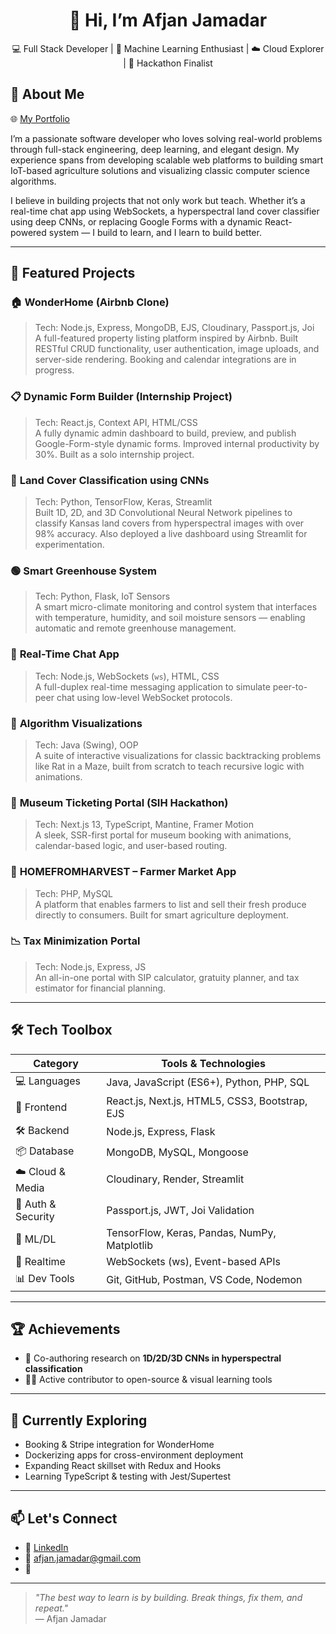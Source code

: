 <h1 align="center">👋 Hi, I’m Afjan Jamadar</h1>

<p align="center">
💻 Full Stack Developer | 🧠 Machine Learning Enthusiast | ☁️ Cloud Explorer | 🚀 Hackathon Finalist  
</p>



## 🚀 About Me

🌐 [My Portfolio](https://portfolio-mz49.onrender.com/)

I’m a passionate software developer who loves solving real-world problems through full-stack engineering, deep learning, and elegant design. My experience spans from developing scalable web platforms to building smart IoT-based agriculture solutions and visualizing classic computer science algorithms.

I believe in building projects that not only work but teach. Whether it’s a real-time chat app using WebSockets, a hyperspectral land cover classifier using deep CNNs, or replacing Google Forms with a dynamic React-powered system — I build to learn, and I learn to build better.

---

## 💼 Featured Projects

### 🏠 **WonderHome** (Airbnb Clone)
> Tech: Node.js, Express, MongoDB, EJS, Cloudinary, Passport.js, Joi  
A full-featured property listing platform inspired by Airbnb. Built RESTful CRUD functionality, user authentication, image uploads, and server-side rendering. Booking and calendar integrations are in progress.

### 📋 **Dynamic Form Builder (Internship Project)**
> Tech: React.js, Context API, HTML/CSS  
A fully dynamic admin dashboard to build, preview, and publish Google-Form-style dynamic forms. Improved internal productivity by 30%. Built as a solo internship project.

### 🌾 **Land Cover Classification using CNNs**
> Tech: Python, TensorFlow, Keras, Streamlit  
Built 1D, 2D, and 3D Convolutional Neural Network pipelines to classify Kansas land covers from hyperspectral images with over 98% accuracy. Also deployed a live dashboard using Streamlit for experimentation.

### 🟢 **Smart Greenhouse System**
> Tech: Python, Flask, IoT Sensors  
A smart micro-climate monitoring and control system that interfaces with temperature, humidity, and soil moisture sensors — enabling automatic and remote greenhouse management.

### 💬 **Real-Time Chat App**
> Tech: Node.js, WebSockets (`ws`), HTML, CSS  
A full-duplex real-time messaging application to simulate peer-to-peer chat using low-level WebSocket protocols.

### 🧠 **Algorithm Visualizations**
> Tech: Java (Swing), OOP  
A suite of interactive visualizations for classic backtracking problems like Rat in a Maze, built from scratch to teach recursive logic with animations.

### 🧾 **Museum Ticketing Portal (SIH Hackathon)**
> Tech: Next.js 13, TypeScript, Mantine, Framer Motion  
A sleek, SSR-first portal for museum booking with animations, calendar-based logic, and user-based routing.

### 🛒 **HOMEFROMHARVEST – Farmer Market App**
> Tech: PHP, MySQL  
A platform that enables farmers to list and sell their fresh produce directly to consumers. Built for smart agriculture deployment.

### 📉 **Tax Minimization Portal**
> Tech: Node.js, Express, JS  
An all-in-one portal with SIP calculator, gratuity planner, and tax estimator for financial planning.

---

## 🛠 Tech Toolbox

| **Category**      | **Tools & Technologies** |
|------------------|--------------------------|
| 💻 Languages      | Java, JavaScript (ES6+), Python, PHP, SQL |
| 🧱 Frontend       | React.js, Next.js, HTML5, CSS3, Bootstrap, EJS |
| 🛠 Backend        | Node.js, Express, Flask |
| 📦 Database       | MongoDB, MySQL, Mongoose |
| ☁️ Cloud & Media  | Cloudinary, Render, Streamlit |
| 🔐 Auth & Security| Passport.js, JWT, Joi Validation |
| 🧠 ML/DL          | TensorFlow, Keras, Pandas, NumPy, Matplotlib |
| 💬 Realtime       | WebSockets (ws), Event-based APIs |
| 📊 Dev Tools      | Git, GitHub, Postman, VS Code, Nodemon |

---

## 🏆 Achievements

- 🧠 Co-authoring research on **1D/2D/3D CNNs in hyperspectral classification**
- 👨‍🏫 Active contributor to open-source & visual learning tools

---

## 🌱 Currently Exploring
- Booking & Stripe integration for WonderHome  
- Dockerizing apps for cross-environment deployment  
- Expanding React skillset with Redux and Hooks  
- Learning TypeScript & testing with Jest/Supertest

---

## 📫 Let's Connect

- 🔗 [LinkedIn](https://www.linkedin.com/in/afjan-shakil-jamadar-020ba4271/)  
- 📧 afjan.jamadar@gmail.com 
- 🧠 

---

> _"The best way to learn is by building. Break things, fix them, and repeat."_  
— Afjan Jamadar
